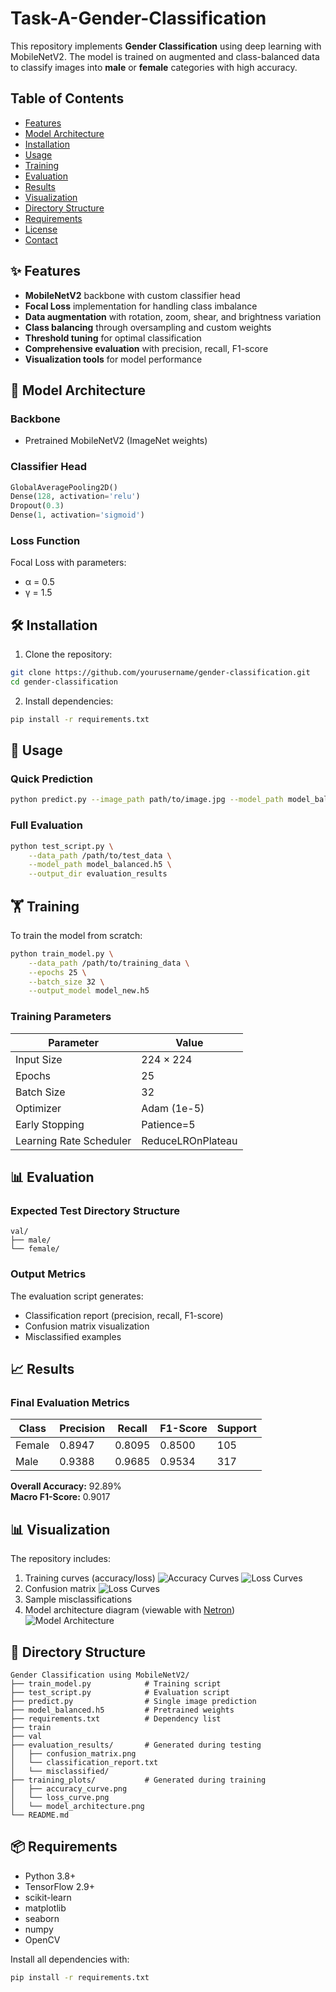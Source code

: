 # Task-A-Gender-Classification

This repository implements **Gender Classification** using deep learning with MobileNetV2. The model is trained on augmented and class-balanced data to classify images into **male** or **female** categories with high accuracy.

## Table of Contents
- [Features](#-features)
- [Model Architecture](#-model-architecture)
- [Installation](#-installation)
- [Usage](#-usage)
- [Training](#-training)
- [Evaluation](#-evaluation)
- [Results](#-results)
- [Visualization](#-visualization)
- [Directory Structure](#-directory-structure)
- [Requirements](#-requirements)
- [License](#-license)
- [Contact](#-contact)

## ✨ Features
- **MobileNetV2** backbone with custom classifier head
- **Focal Loss** implementation for handling class imbalance
- **Data augmentation** with rotation, zoom, shear, and brightness variation
- **Class balancing** through oversampling and custom weights
- **Threshold tuning** for optimal classification
- **Comprehensive evaluation** with precision, recall, F1-score
- **Visualization tools** for model performance

## 🧠 Model Architecture
### Backbone
- Pretrained MobileNetV2 (ImageNet weights)

### Classifier Head
```python
GlobalAveragePooling2D()
Dense(128, activation='relu')
Dropout(0.3)
Dense(1, activation='sigmoid')
```

### Loss Function
Focal Loss with parameters:
- α = 0.5
- γ = 1.5

## 🛠 Installation
1. Clone the repository:
```bash
git clone https://github.com/yourusername/gender-classification.git
cd gender-classification
```

2. Install dependencies:
```bash
pip install -r requirements.txt
```

## 🚀 Usage
### Quick Prediction
```bash
python predict.py --image_path path/to/image.jpg --model_path model_balanced.h5
```

### Full Evaluation
```bash
python test_script.py \
    --data_path /path/to/test_data \
    --model_path model_balanced.h5 \
    --output_dir evaluation_results
```

## 🏋️ Training
To train the model from scratch:
```bash
python train_model.py \
    --data_path /path/to/training_data \
    --epochs 25 \
    --batch_size 32 \
    --output_model model_new.h5
```

### Training Parameters
| Parameter          | Value       |
|--------------------|-------------|
| Input Size         | 224 × 224   |
| Epochs             | 25          |
| Batch Size         | 32          |
| Optimizer          | Adam (1e-5) |
| Early Stopping     | Patience=5  |
| Learning Rate Scheduler | ReduceLROnPlateau |

## 📊 Evaluation
### Expected Test Directory Structure
```
val/
├── male/
└── female/
```

### Output Metrics
The evaluation script generates:
- Classification report (precision, recall, F1-score) 
- Confusion matrix visualization
- Misclassified examples

## 📈 Results
### Final Evaluation Metrics
| Class   | Precision | Recall | F1-Score | Support |
|---------|-----------|--------|----------|---------|
| Female  | 0.8947    | 0.8095 | 0.8500   | 105     |
| Male    | 0.9388    | 0.9685 | 0.9534   | 317     |

**Overall Accuracy:** 92.89%  
**Macro F1-Score:** 0.9017

## 📊 Visualization
The repository includes:
1. Training curves (accuracy/loss)
   ![Accuracy Curves](./training_plots/accuracy_curve.png)
   ![Loss Curves](./training_plots/loss_curve.png)
3. Confusion matrix
   ![Loss Curves](./evaluation_results/confusion_matrix.png)
5. Sample misclassifications
6. Model architecture diagram (viewable with [Netron](https://netron.app))
   ![Model Architecture](./training_plots/model_architecture.png)
## 📁 Directory Structure
```
Gender Classification using MobileNetV2/
├── train_model.py            # Training script
├── test_script.py            # Evaluation script
├── predict.py                # Single image prediction
├── model_balanced.h5         # Pretrained weights
├── requirements.txt          # Dependency list
├── train
├── val
├── evaluation_results/       # Generated during testing
│   ├── confusion_matrix.png
│   └── classification_report.txt
│   └── misclassified/
├── training_plots/           # Generated during training
│   ├── accuracy_curve.png
│   └── loss_curve.png
│   └── model_architecture.png
└── README.md
```

## 📦 Requirements
- Python 3.8+
- TensorFlow 2.9+
- scikit-learn
- matplotlib
- seaborn
- numpy
- OpenCV

Install all dependencies with:
```bash
pip install -r requirements.txt
```
